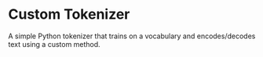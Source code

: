 # Custom Tokenizer

A simple Python tokenizer that trains on a vocabulary and encodes/decodes text using a custom method.